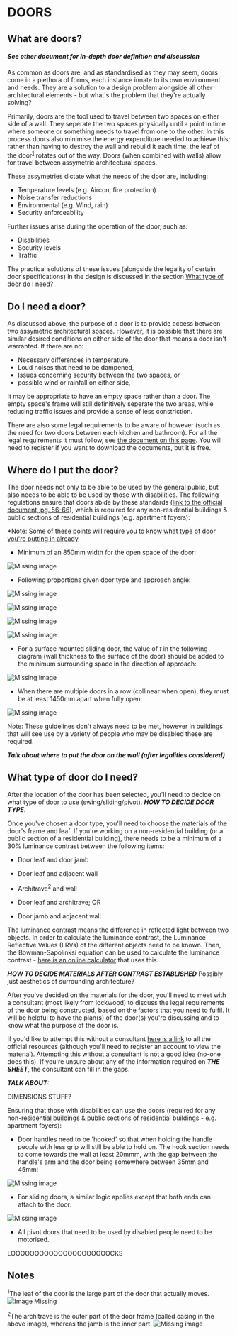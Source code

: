 # DOORS

## What are doors?

#### *See other document for in-depth door definition and discussion*

As common as doors are, and as standardised as they may seem, doors come in a plethora of forms, each instance innate to its own environment and needs. They are a solution to a design problem alongside all other architectural elements - but what's the problem that they're actually solving?

Primarily, doors are the tool used to travel between two spaces on either side of a wall. They seperate the two spaces physically until a point in time where someone or something needs to travel from one to the other. In this process doors also minimise the energy expenditure needed to achieve this; rather than having to destroy the wall and rebuild it each time, the leaf of the door<sup>[1](#notes)</sup> rotates out of the way. Doors (when combined with walls) allow for travel between assymetric architectural spaces.

These assymetries dictate what the needs of the door are, including:

- Temperature levels (e.g. Aircon, fire protection)
- Noise transfer reductions
- Environmental (e.g. Wind, rain)
- Security enforceability

Further issues arise during the operation of the door, such as:

- Disabilities
- Security levels
- Traffic

The practical solutions of these issues (alongside the legality of certain door specifications) in the design is discussed in the section [What type of door do I need?](#doorType)

## Do I need a door?

As discussed above, the purpose of a door is to provide access between two assymetric architectural spaces. However, it is possible that there are similar desired conditions on either side of the door that means a door isn't warranted. If there are no:

 - Necessary differences in temperature,
 - Loud noises that need to be dampened,
 - Issues concerning security between the two spaces, or
 - possible wind or rainfall on either side,

It may be appropriate to have an empty space rather than a door. The empty space's frame will still definitively seperate the two areas, while reducing traffic issues and provide a sense of less constriction.

There are also some legal requirements to be aware of however (such as the need for two doors between each kitchen and bathroom). For all the legal requirements it must follow, see [the document on this page](https://www.abcb.gov.au/Resources/NCC). You will need to register if you want to download the documents, but it is free.

## Where do I put the door?

The door needs not only to be able to be used by the general public, but also needs to be able to be used by those with disabilities. The following regulations ensure that doors abide by these standards ([link to the official document, pg. 56-66](https://threedimensionallandscapejournal.files.wordpress.com/2014/03/1428-1-2009a1.pdf)), which is required for any non-residential buildings & public sections of residential buildings (e.g. apartment foyers):

*Note: Some of these points will require you to [know what type of door you're putting in already](#doorType)

- Minimum of an 850mm width for the open space of the door:

![Missing image](/Doors/Images/850mm.PNG)

- Following proportions given door type and approach angle:

![Missing image](/Doors/Images/doorlegend.PNG)

![Missing image](/Doors/Images/doordiag1.PNG)

![Missing image](/Doors/Images/doordiag2.PNG)

![Missing image](/Doors/Images/doordiag3.PNG)

 - For a surface mounted sliding door, the value of *t* in the following diagram (wall thickness to the surface of the door) should be added to the minimum surrounding space in the direction of approach:

![Missing image](/Doors/Images/extrawidth.PNG)

 - When there are multiple doors in a row (collinear when open), they must be at least 1450mm apart when fully open:
 
![Missing image](/Doors/Images/1450mm.PNG)



Note: These guidelines don't always need to be met, however in buildings that will see use by a variety of people who may be disabled these are required.





***Talk about where to put the door on the wall (after legalities considered)***



## <a name="doorType">What type of door do I need?</a>

After the location of the door has been selected, you'll need to decide on what type of door to use (swing/sliding/pivot). ***HOW TO DECIDE DOOR TYPE***.

Once you've chosen a door type, you'll need to choose the materials of the door's frame and leaf. If you're working on a non-residential building (or a public section of a residential building), there needs to be a minimum of a 30% luminance contrast between the following items:

 - Door leaf and door jamb

 - Door leaf and adjacent wall
   
 - Architrave<sup>2</sup> and wall
   
 - Door leaf and architrave; OR
    
 - Door jamb and adjacent wall
   
The luminance contrast means the difference in reflected light between two objects. In order to calculate the luminance contrast, the Luminance Reflective Values (LRVs) of the different objects need to be known. Then, the Bowman-Sapolinksi equation can be used to calculate the luminance contrast - [here is an online calculator](https://luminos.com.au/luminous-calculator-bowman-sapolinski-equation/) that uses this.

***HOW TO DECIDE MATERIALS AFTER CONTRAST ESTABLISHED*** Possibly just aesthetics of surrounding architecture?


After you've decided on the materials for the door, you'll need to meet with a consultant (most likely from lockwood) to discuss the legal requirements of the door being constructed, based on the factors that you need to fulfil. It will be helpful to have the plan(s) of the door(s) you're discussing and to know what the purpose of the door is.

If you'd like to attempt this without a consultant [here is a link](https://www.abcb.gov.au/Resources/NCC) to all the official resources (although you'll need to register an account to view the material). Attempting this without a consultant is not a good idea (no-one does this). If you're unsure about any of the information required on ***THE SHEET***, the consultant can fill in the gaps.


***TALK ABOUT:***


DIMENSIONS STUFF?


Ensuring that those with disabilities can use the doors (required for any non-residential buildings & public sections of residential buildings - e.g. apartment foyers):

 - Door handles need to be 'hooked' so that when holding the handle people with less grip will still be able to hold on. The hook section needs to come towards the wall at least 20mmm, with the gap between the handle's arm and the door being somewhere between 35mm and 45mm:

![Missing image](/Doors/Images/handle.png)

 - For sliding doors, a similar logic applies except that both ends can attach to the door:

![Missing image](/Doors/Images/slidingHandle.png)

 - All pivot doors that need to be used by disabled people need to be motorised.


LOOOOOOOOOOOOOOOOOOOOOCKS



## <a name="notes">Notes</a>

<sup>1</sup>The leaf of the door is the large part of the door that actually moves. ![Image Missing](http://www.decosoup.com/images/stories/Design_Issues/Windows/Door_nomenclature/Door_terminilogy.jpg)

<sup>2</sup>The architrave is the outer part of the door frame (called casing in the above image), whereas the jamb is the inner part.
![Missing image](/Doors/Images/jamb_architrave.png)
